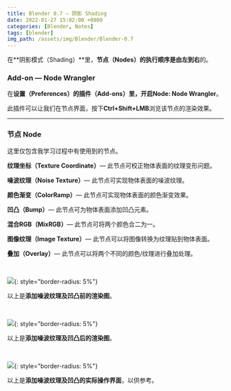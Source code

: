 ```yaml
---
title: Blender 0.7 — 阴影 Shading
date: 2022-01-27 15:02:00 +0800
categories: [Blender, Notes]
tags: [blender]
img_path: /assets/img/Blender/Blender-0.7
---
```


在**阴影模式（Shading）**里，**节点（Nodes）**的执行顺序是**由左到右**的。

### **Add-on — Node Wrangler**

在**设置（Preferences）**的**插件（Add-ons）**里，开启**Node: Node Wrangler**。

此插件可以让我们在节点界面，按下**Ctrl+Shift+LMB**浏览该节点的渲染效果。

---

### **节点 Node**

这里仅包含我学习过程中有使用到的节点。

**纹理坐标（Texture Coordinate）**— 此节点可校正物体表面的纹理变形问题。

**噪波纹理（Noise Texture）**— 此节点可实现物体表面的噪波纹理。

**颜色渐变（ColorRamp）**— 此节点可实现物体表面的颜色渐变效果。

**凹凸（Bump）**— 此节点可为物体表面添加凹凸元素。

**混合RGB（MixRGB）**— 此节点可将两个颜色合二为一。

**图像纹理（Image Texture）**— 此节点可以将图像转换为纹理贴到物体表面。

**叠加（Overlay）**— 此节点可以将两个不同的颜色/纹理进行叠加处理。

<br>

![](before-noise-texture.png){: style="border-radius: 5%"}

以上是**添加噪波纹理及凹凸前的渲染图**。

<br>

![](after-noise-texture.png){: style="border-radius: 5%"}

以上是**添加噪波纹理及凹凸后的渲染图**。

<br>

![](screenshot-1.png){: style="border-radius: 5%"}

以上是**添加噪波纹理及凹凸的实际操作界面**，以供参考。
